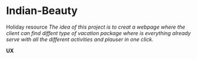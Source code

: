# Indian-Beauty
Holiday resource
*The idea of this project is to creat a webpage where the client can find diffent type of vacation package where is everything already serve with all the different activities and plauser in one click.*

**UX**
